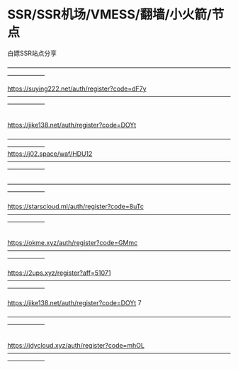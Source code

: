 # SSR/SSR机场/VMESS/翻墙/小火箭/节点
白嫖SSR站点分享


—————————————————————————————————————————— 

https://suying222.net/auth/register?code=dF7y
</br>
——————————————————————————————————————————
</br>
</br>

https://jike138.net/auth/register?code=DOYt
                                        
—————————————————————————————————————————— </br>
https://j02.space/waf/HDU12
</br> 
—————————————————————————————————————————— 
</br> 
</br>
—————————————————————————————————————————— 
</br>
</br>
https://starscloud.ml/auth/register?code=8uTc
</br>
—————————————————————————————————————————— 
</br>

</br>https://okme.xyz/auth/register?code=GMmc
</br>
—————————————————————————————————————————— 
</br>
</br>
https://2ups.xyz/register?aff=51071
</br>
—————————————————————————————————————————— 
</br>
</br>
https://jike138.net/auth/register?code=DOYt
7
</br>

—————————————————————————————————————————— 
</br>
</br>

https://jdycloud.xyz/auth/register?code=mhOL
</br>
—————————————————————————————————————————— 

